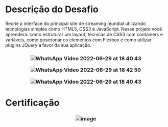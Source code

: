 # Descrição do Desafio
Recrie a interface do principal site de streaming mundial utilizando tecnologias simples como HTML5, CSS3 e JavaScript. Nesse projeto você aprenderá: como estruturar um layout, técnicas de CSS3 com containers e variáveis, como posicionar os elementos com Flexbox e como utilizar plugins JQuery a favor da sua aplicação.

<h3 align="center"> 

![WhatsApp Video 2022-06-29 at 18 40 43](https://user-images.githubusercontent.com/76081229/176551137-c14a68ab-e259-4ef9-8c4d-c5997b7cc968.gif)


![WhatsApp Video 2022-06-29 at 18 42 50](https://user-images.githubusercontent.com/76081229/176551148-cd085ddd-c9dc-4331-be07-7b0b5ddeae06.gif)


![WhatsApp Video 2022-06-29 at 18 40 43](https://user-images.githubusercontent.com/76081229/176551165-590e453e-83c9-41b9-80f4-d4ac1a1d5043.gif)

</h3> 

# Certificação 
<h3 align="center"> 

![image](https://user-images.githubusercontent.com/76081229/176551391-3698b5aa-4472-48b2-8fef-6b1b4dac30eb.png)

</h3>
